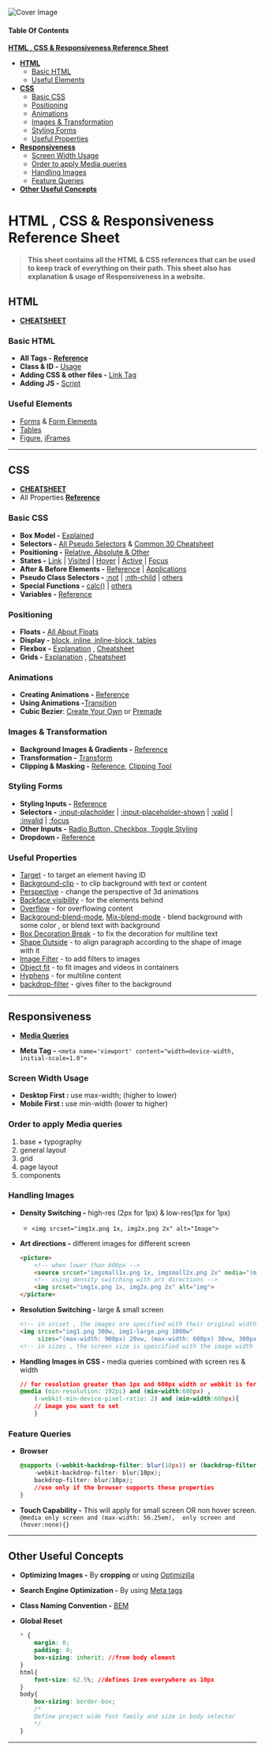 ![Cover Image](./images/htmlcss.png)

#### Table Of Contents

**[HTML , CSS & Responsiveness Reference Sheet](#html--css--responsiveness-reference-sheet)**

- **[HTML](#HTML)**
  - [Basic HTML](#basic-html)
  - [Useful Elements](#useful-elements)
- **[CSS](#CSS)**
  - [Basic CSS](#basic-css)
  - [Positioning](#Positioning)
  - [Animations](#Animations)
  - [Images & Transformation](#images--transformation)
  - [Styling Forms](#styling-forms)
  - [Useful Properties](#useful-properties)
- **[Responsiveness](#Responsiveness)**
  - [Screen Width Usage](#screen-width-usage)
  - [Order to apply Media queries](#order-to-apply-media-queries)
  - [Handling Images](#handling-images)
  - [Feature Queries](#feature-queries)
- **[Other Useful Concepts](#other-useful-concepts)**

# HTML , CSS & Responsiveness Reference Sheet

> **This sheet contains all the HTML & CSS references that can be used to keep track of everything on their path. This sheet also has explanation & usage of Responsiveness in a website.**

## HTML

- **[CHEATSHEET](https://websitesetup.org/html5-cheat-sheet/)** 

### Basic HTML

- **All Tags -** [**Reference**](https://htmlreference.io/)
- **Class & ID -** [Usage](https://css-tricks.com/the-difference-between-id-and-class/)
- **Adding CSS & other files -** [Link Tag](https://developer.mozilla.org/en-US/docs/Web/HTML/Element/link) 
- **Adding JS -** [Script](https://www.tutorialsteacher.com/javascript/script-tag)

### Useful Elements

- [Forms](https://htmlreference.io/element/form/) & [Form Elements](https://htmlreference.io/forms/)
- [Tables](https://css-tricks.com/complete-guide-table-element/)
- [Figure](https://developer.mozilla.org/en-US/docs/Web/HTML/Element/figure), [iFrames](https://developer.mozilla.org/en-US/docs/Learn/HTML/Multimedia_and_embedding/Other_embedding_technologies)

---

## CSS

- **[CHEATSHEET](https://websitesetup.org/css3-cheat-sheet/)**
- All Properties [**Reference**](https://tympanus.net/codrops/css_reference/)

### Basic CSS

- **Box Model -** [Explained](https://css-tricks.com/box-sizing/)
- **Selectors -** [All Pseudo Selectors](https://css-tricks.com/pseudo-class-selectors/) & [Common 30 Cheatsheet](https://code.tutsplus.com/tutorials/the-30-css-selectors-you-must-memorize--net-16048)
- **Positioning -** [Relative, Absolute & Other](https://css-tricks.com/almanac/properties/p/position/)
- **States -**  [Link](https://css-tricks.com/almanac/selectors/l/link/) | [Visited](https://css-tricks.com/almanac/selectors/v/visited/) | [Hover](https://css-tricks.com/almanac/selectors/h/hover/) | [Active](https://css-tricks.com/almanac/selectors/a/active/) | [Focus](https://css-tricks.com/almanac/selectors/f/focus/)
- **After & Before Elements -**   [Reference](https://css-tricks.com/almanac/selectors/a/after-and-before/) | [Applications](https://bryanlrobinson.com/blog/2018/08/07/top-3-uses-of-after-and-before-css-pseudo-elements/)
- **Pseudo Class Selectors -** [:not](https://css-tricks.com/almanac/selectors/n/not/) | [:nth-child](https://css-tricks.com/almanac/selectors/n/nth-child/) | [others](https://css-tricks.com/pseudo-class-selectors/)
- **Special Functions -** [calc()](https://css-tricks.com/a-complete-guide-to-calc-in-css/) | [others](https://www.sitepoint.com/8-clever-tricks-with-css-functions/)
- **Variables -**  [Reference](https://developer.mozilla.org/en-US/docs/Web/CSS/Using_CSS_custom_properties)

### Positioning

- **Floats -** [All About Floats](https://css-tricks.com/all-about-floats/)
- **Display -** [block, inline, inline-block, tables](https://css-tricks.com/almanac/properties/d/display/)
- **Flexbox -** [Explanation](https://css-tricks.com/snippets/css/a-guide-to-flexbox/) , [Cheatsheet](http://flexbox.malven.co/)
- **Grids -** [Explanation](https://css-tricks.com/snippets/css/complete-guide-grid/) , [Cheatsheet](http://grid.malven.co/)

### Animations

- **Creating Animations -** [Reference](https://css-tricks.com/almanac/properties/a/animation/)
- **Using Animations -**[Transition](https://css-tricks.com/almanac/properties/t/transition/)
- **Cubic Bezier**: [Create Your Own](http://cubic-bezier.com/#.63,-0.94,.55,1.87) or [Premade](https://easings.net/#)

### Images & Transformation

- **Background Images & Gradients -** [Reference](https://css-tricks.com/almanac/properties/b/background-image/)
- **Transformation -** [Transform](https://css-tricks.com/almanac/properties/t/transform/)
- **Clipping & Masking -**   [Reference](https://css-tricks.com/clipping-masking-css/), [Clipping Tool](http://bennettfeely.com/clippy/)

### Styling Forms

- **Styling Inputs -** [Reference](https://css-tricks.com/styling-texty-inputs-only/)  
- **Selectors -** [:input-placholder](https://css-tricks.com/almanac/selectors/p/placeholder/) | [:input-placeholder-shown](https://css-tricks.com/almanac/selectors/p/placeholder-shown/) | [:valid](https://css-tricks.com/almanac/selectors/v/valid/)  | [:invalid](https://css-tricks.com/almanac/selectors/i/invalid/) | [:focus](https://css-tricks.com/almanac/selectors/f/focus/) 
- **Other Inputs -** [Radio Button, Checkbox, Toggle Styling](https://css-tricks.com/custom-styling-form-inputs-with-modern-css-features/)
- **Dropdown -** [Reference](https://tympanus.net/codrops/2012/10/04/custom-drop-down-list-styling/)

### Useful Properties

- [Target](https://developer.mozilla.org/en-US/docs/Web/CSS/:target) - to target an element having ID 
- [Background-clip](https://developer.mozilla.org/en-US/docs/Web/CSS/background-clip) - to clip background with text or content
- [Perspective](https://3dtransforms.desandro.com/perspective) - change the perspective of 3d animations
- [Backface visibility](https://developer.mozilla.org/en-US/docs/Web/CSS/backface-visibility) - for the elements behind
- [Overflow](https://developer.mozilla.org/en-US/docs/Web/CSS/overflow) - for overflowing content
- [Background-blend-mode](https://css-tricks.com/almanac/properties/b/background-blend-mode/), [Mix-blend-mode](https://css-tricks.com/almanac/properties/m/mix-blend-mode/) - blend background with some color , or blend text with background
- [Box Decoration Break](https://developer.mozilla.org/en-US/docs/Web/CSS/box-decoration-break) - to fix the decoration for multiline text
- [Shape Outside](https://css-tricks.com/almanac/properties/s/shape-outside/) - to align paragraph according to the shape of  image with it
- [Image Filter](https://css-tricks.com/almanac/properties/f/filter/) - to add filters to images
- [Object fit](https://css-tricks.com/almanac/properties/o/object-fit/) - to fit images and videos  in containers
- [Hyphens](https://developer.mozilla.org/en-US/docs/Web/CSS/hyphens) - for multiline content
- [backdrop-filter](https://css-tricks.com/almanac/properties/b/backdrop-filter/) - gives filter to the background 

---

## Responsiveness

- **[Media Queries](https://css-tricks.com/css-media-queries/)**

- **Meta Tag -** `<meta name='viewport' content="width=device-width, initial-scale=1.0">`

### Screen Width Usage

- **Desktop First :** use max-width; (higher to lower)
- **Mobile First :** use min-width (lower to higher)

### Order to apply Media queries

1. base + typography
2. general layout
3. grid
4. page  layout
5. components 

### Handling Images

- **Density Switching -**  high-res (2px for 1px) & low-res(1px for 1px)
  
  - `<img srcset="img1x.png 1x, img2x.png 2x" alt="Image">`

- **Art directions -** different images for different screen
  
  ```html
  <picture>
      <!-- when lower than 600px -->
      <source srcset="imgsmall1x.png 1x, imgsmall2x.png 2x" media="(max-width: 37.5em)"> 
      <!-- using density switching with art directions -->
      <img srcset="img1x.png 1x, img2x.png 2x" alt="img">
  </picture>
  ```

- **Resolution Switching -** large & small screen
  
  ```html
  <!-- in srcset , the images are specified with their original width-->
  <img srcset="img1.png 300w, img1-large.png 1000w" 
       sizes="(max-width: 900px) 20vw, (max-width: 600px) 30vw, 300px">
  <!-- in sizes , the screen size is speicified with the image width to be used, last one being the default size -->
  ```

- **Handling Images in CSS -** media queries combined with screen res & width
  
  ```css
  // for resolution greater than 1px and 600px width or webkit is for safari browser
  @media (min-resolution: 192pi) and (min-width:600px) ,
      (-webkit-min-device-pixel-ratio: 2) and (min-width:600px){
      // image you want to set
      }
  ```

### Feature Queries

- **Browser**
  
  ```css
  @supports (-webkit-backdrop-filter: blur(10px)) or (backdrop-filter: blur(10px)){
      -webkit-backdrop-filter: blur(10px);
      backdrop-filter: blur(10px);
      //use only if the browser supports these properties
  }
  ```

- **Touch Capability -** This will apply for small screen OR non hover screen.
  `@media only screen and (max-width: 56.25em),  only screen and (hover:none){}`

---

## Other Useful Concepts

- **Optimizing Images -** By **cropping** or using [Optimizilla](https://imagecompressor.com/)

- **Search Engine Optimization -** By using [Meta tags](https://searchenginewatch.com/sew/how-to/2067564/how-to-use-html-meta-tags)

- **Class Naming Convention -** [BEM](https://css-tricks.com/bem-101/)

- **Global Reset**
  
  ```css
  * {
      margin: 0;
      padding: 0;
      box-sizing: inherit; //from body element
  } 
  html{
      font-size: 62.5%; //defines 1rem everywhere as 10px
  }
  body{
      box-sizing: border-box;
      /*
      Define project wide font family and size in body selector
      */
  }
  ```

---
